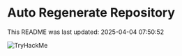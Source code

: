 # Auto Regenerate Repository

This README was last updated: 2025-04-04 07:50:52

 ![TryHackMe](https://tryhackme.com/badge/533634)